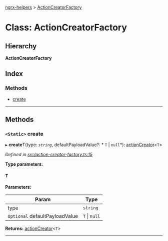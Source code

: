 [ngrx-helpers](../README.md) > [ActionCreatorFactory](../classes/actioncreatorfactory.md)

# Class: ActionCreatorFactory

## Hierarchy

**ActionCreatorFactory**

## Index

### Methods

* [create](actioncreatorfactory.md#create)

---

## Methods

<a id="create"></a>

### `<Static>` create

▸ **create**T(type: *`string`*, defaultPayloadValue?: * `T` &#124; `null`*): [actionCreator](../#actioncreator)<`T`>

*Defined in [src/action-creator-factory.ts:15](https://github.com/salsita/ng-modules/blob/34a93e1/libs/ngrx-helpers/src/action-creator-factory.ts#L15)*

**Type parameters:**

#### T 
**Parameters:**

| Param | Type |
| ------ | ------ |
| type | `string` |
| `Optional` defaultPayloadValue |  `T` &#124; `null`|

**Returns:** [actionCreator](../#actioncreator)<`T`>

___

